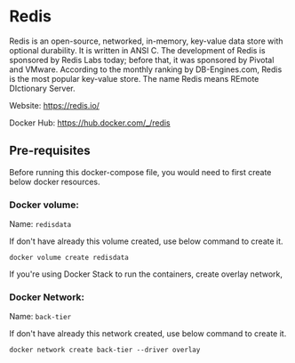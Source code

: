 # Redis

Redis is an open-source, networked, in-memory, key-value data store with optional durability. It is written in ANSI C. The development of Redis is sponsored by Redis Labs today; before that, it was sponsored by Pivotal and VMware. According to the monthly ranking by DB-Engines.com, Redis is the most popular key-value store. The name Redis means REmote DIctionary Server.

Website: https://redis.io/

Docker Hub: https://hub.docker.com/_/redis

## Pre-requisites

Before running this docker-compose file, you would need to first create below docker resources.

### Docker volume:
Name: `redisdata`

If don't have already this volume created, use below command to create it.
```
docker volume create redisdata
```

If you're using Docker Stack to run the containers, create overlay network,

### Docker Network:
Name: `back-tier`

If don't have already this network created, use below command to create it.
```
docker network create back-tier --driver overlay
```

